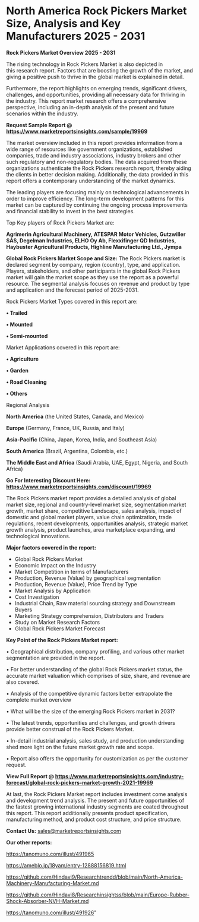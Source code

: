 # North America Rock Pickers Market Size, Analysis and Key Manufacturers 2025 - 2031

<Strong> Rock Pickers Market Overview 2025 - 2031</strong>

The rising technology in Rock Pickers Market is also depicted in this research report. Factors that are boosting the growth of the market, and giving a positive push to thrive in the global market is explained in detail.

Furthermore, the report highlights on emerging trends, significant drivers, challenges, and opportunities, providing all necessary data for thriving in the industry. This report market research offers a comprehensive perspective, including an in-depth analysis of the present and future scenarios within the industry.

<strong>Request Sample Report @ <a href=https://www.marketreportsinsights.com/sample/19969>https://www.marketreportsinsights.com/sample/19969</a></strong>

The market overview included in this report provides information from a wide range of resources like government organizations, established companies, trade and industry associations, industry brokers and other such regulatory and non-regulatory bodies. The data acquired from these organizations authenticate the Rock Pickers research report, thereby aiding the clients in better decision making. Additionally, the data provided in this report offers a contemporary understanding of the market dynamics.

The leading players are focusing mainly on technological advancements in order to improve efficiency. The long-term development patterns for this market can be captured by continuing the ongoing process improvements and financial stability to invest in the best strategies.

Top Key players of Rock Pickers Market are:

<strong>Agrimerin Agricultural Machinery, ATESPAR Motor Vehicles, Gutzwiller SAS, Degelman Industries, ELHO Oy Ab, Flexxifinger QD Industries, Haybuster Agricultural Products, Highline Manufacturing Ltd., Jympa</strong>

<strong><b>Global Rock Pickers Market Scope and Size:</b></strong>
The Rock Pickers market is declared segment by company, region (country), type, and application. Players, stakeholders, and other participants in the global Rock Pickers market will gain the market scope as they use the report as a powerful resource. The segmental analysis focuses on revenue and product by type and application and the forecast period of 2025-2031.

Rock Pickers Market Types covered in this report are:

<strong>• Trailed

• Mounted

• Semi-mounted</strong>

Market Applications covered in this report are:

<strong>• Agriculture

• Garden

• Road Cleaning

• Others</strong> 

Regional Analysis

<strong>North America</strong> (the United States, Canada, and Mexico)

<strong>Europe</strong> (Germany, France, UK, Russia, and Italy)

<strong>Asia-Pacific</strong> (China, Japan, Korea, India, and Southeast Asia)

<strong>South America</strong> (Brazil, Argentina, Colombia, etc.)

<strong>The Middle East and Africa</strong> (Saudi Arabia, UAE, Egypt, Nigeria, and South Africa)

<strong>Go For Interesting Discount Here: <a href=https://www.marketreportsinsights.com/discount/19969>https://www.marketreportsinsights.com/discount/19969</a></strong>

The Rock Pickers market report provides a detailed analysis of global market size, regional and country-level market size, segmentation market growth, market share, competitive Landscape, sales analysis, impact of domestic and global market players, value chain optimization, trade regulations, recent developments, opportunities analysis, strategic market growth analysis, product launches, area marketplace expanding, and technological innovations.

<strong><b>Major factors covered in the report:</b></strong>
<ul>
  <li>Global Rock Pickers Market </li>
  <li>Economic Impact on the Industry</li>
  <li>Market Competition in terms of Manufacturers</li>
  <li>Production, Revenue (Value) by geographical segmentation</li>
  <li>Production, Revenue (Value), Price Trend by Type</li>
  <li>Market Analysis by Application</li>
  <li>Cost Investigation</li>
  <li>Industrial Chain, Raw material sourcing strategy and Downstream Buyers</li>
  <li>Marketing Strategy comprehension, Distributors and Traders</li>
  <li>Study on Market Research Factors</li>
  <li>Global Rock Pickers Market Forecast</li>
</ul>

<strong><b>Key Point of the Rock Pickers Market report:</b></strong>

• Geographical distribution, company profiling, and various other market segmentation are provided in the report.

• For better understanding of the global Rock Pickers market status, the accurate market valuation which comprises of size, share, and revenue are also covered.

• Analysis of the competitive dynamic factors better extrapolate the complete market overview

• What will be the size of the emerging Rock Pickers market in 2031?

• The latest trends, opportunities and challenges, and growth drivers provide better construal of the Rock Pickers Market.

• In-detail industrial analysis, sales study, and production understanding shed more light on the future market growth rate and scope.

• Report also offers the opportunity for customization as per the customer request.

<strong><b>View Full Report @ <a href=https://www.marketreportsinsights.com/industry-forecast/global-rock-pickers-market-growth-2021-19969>https://www.marketreportsinsights.com/industry-forecast/global-rock-pickers-market-growth-2021-19969</a></b></strong>


At last, the Rock Pickers Market report includes investment come analysis and development trend analysis. The present and future opportunities of the fastest growing international industry segments are coated throughout this report. This report additionally presents product specification, manufacturing method, and product cost structure, and price structure.

<strong>Contact Us:</strong>
sales@marketreportsinsights.com

<strong>Our other reports:</strong>

<a href=https://tanomuno.com/illust/491965>https://tanomuno.com/illust/491965</a>

<a href=https://ameblo.jp/18yam/entry-12888156819.html>https://ameblo.jp/18yam/entry-12888156819.html</a>

<a href=https://github.com/Hindavi9/Researchtrendd/blob/main/North-America-Machinery-Manufacturing-Market.md>https://github.com/Hindavi9/Researchtrendd/blob/main/North-America-Machinery-Manufacturing-Market.md</a>

<a href=https://github.com/Hindavi8/Researchinsightss/blob/main/Europe-Rubber-Shock-Absorber-NVH-Market.md>https://github.com/Hindavi8/Researchinsightss/blob/main/Europe-Rubber-Shock-Absorber-NVH-Market.md</a>

<a href=https://tanomuno.com/illust/491926>https://tanomuno.com/illust/491926</a>"
